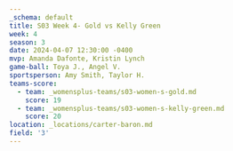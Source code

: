 ```yaml
---
_schema: default
title: S03 Week 4- Gold vs Kelly Green
week: 4
season: 3
date: 2024-04-07 12:30:00 -0400
mvp: Amanda Dafonte, Kristin Lynch
game-ball: Toya J., Angel V.
sportsperson: Amy Smith, Taylor H.
teams-score:
  - team: _womensplus-teams/s03-women-s-gold.md
    score: 19
  - team: _womensplus-teams/s03-women-s-kelly-green.md
    score: 20
location: _locations/carter-baron.md
field: '3'
---
```

